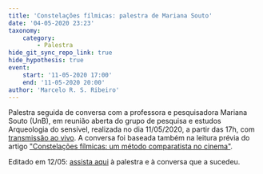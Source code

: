```yaml
---
title: 'Constelações fílmicas: palestra de Mariana Souto'
date: '04-05-2020 23:23'
taxonomy:
    category:
        - Palestra
hide_git_sync_repo_link: true
hide_hypothesis: true
event:
    start: '11-05-2020 17:00'
    end: '11-05-2020 20:00'
author: 'Marcelo R. S. Ribeiro'
---
```


Palestra seguida de conversa com a professora e pesquisadora Mariana Souto (UnB), em reunião aberta do grupo de pesquisa e estudos Arqueologia do sensível, realizada no dia 11/05/2020, a partir das 17h, com [transmissão ao vivo](https://www.youtube.com/watch?v=OoKf_SlARJY). A conversa foi baseada também na leitura prévia do artigo ["Constelações fílmicas: um método comparatista no cinema"](http://www.compos.org.br/biblioteca/trabalhos_arquivo_SA6ZGBR0LVIRACN84R1J_28_7761_21_02_2019_20_44_31.pdf).

Editado em 12/05: [assista aqui](http://www.arqueologiadosensivel.ufba.br/constelacoes-filmicas-conversa-com-mariana-souto) à palestra e à conversa que a sucedeu.